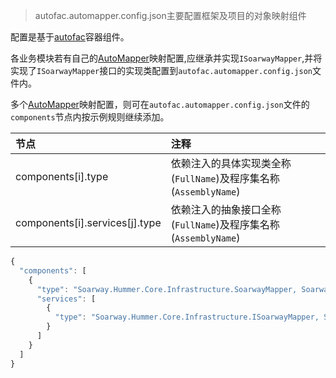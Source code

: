 >autofac.automapper.config.json主要配置框架及项目的对象映射组件

配置是基于[autofac](https://autofac.readthedocs.io/en/latest/configuration/xml.html#configuring-with-microsoft-configuration-4-0)容器组件。

各业务模块若有自己的[AutoMapper](http://docs.automapper.org/en/stable/Getting-started.html)映射配置,应继承并实现`ISoarwayMapper`,并将实现了`ISoarwayMapper`接口的实现类配置到`autofac.automapper.config.json`文件内。

多个[AutoMapper](http://docs.automapper.org/en/stable/Getting-started.html)映射配置，则可在`autofac.automapper.config.json`文件的`components`节点内按示例规则继续添加。



| 节点                           | 注释                                                             |
| :----------------------------- | :--------------------------------------------------------------- |
| components[i].type             | 依赖注入的具体实现类全称(`FullName`)及程序集名称(`AssemblyName`) |
| components[i].services[j].type | 依赖注入的抽象接口全称(`FullName`)及程序集名称(`AssemblyName`)   |

```javascript
{
  "components": [
    {
      "type": "Soarway.Hummer.Core.Infrastructure.SoarwayMapper, Soarway.Hummer.Core.Infrastructure",
      "services": [
        {
          "type": "Soarway.Hummer.Core.Infrastructure.ISoarwayMapper, Soarway.Hummer.Core.Infrastructure"
        }
      ]
    }
  ]
}
```
